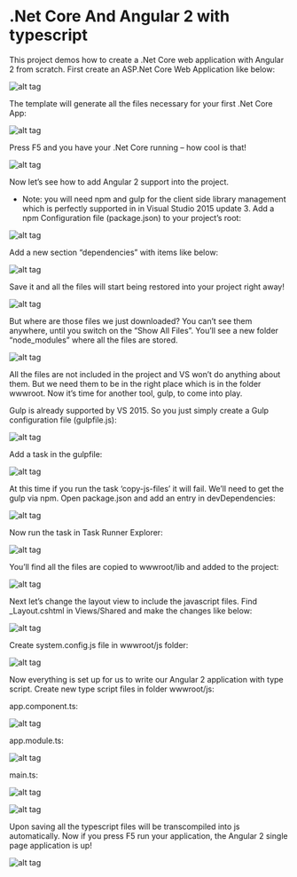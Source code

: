 # .Net Core And Angular 2 with typescript

This project demos how to create a .Net Core web application with Angular 2 from scratch.
First create an ASP.Net Core Web Application like below:

![alt tag](https://github.com/XuwenWang/dotNetCoreAndAngular2/blob/master/src/dotNetCoreAndAngular2/wwwroot/images/01.png)

The template will generate all the files necessary for your first .Net Core App:

![alt tag](https://github.com/XuwenWang/dotNetCoreAndAngular2/blob/master/src/dotNetCoreAndAngular2/wwwroot/images/02.png)

Press F5 and you have your .Net Core running – how cool is that!

![alt tag](https://github.com/XuwenWang/dotNetCoreAndAngular2/blob/master/src/dotNetCoreAndAngular2/wwwroot/images/03.png)

Now let’s see how to add Angular 2 support into the project.
* Note: you will need npm and gulp for the client side library management which is perfectly supported in in Visual Studio 2015 update 3. 
Add a npm Configuration file (package.json) to your project’s root:

![alt tag](https://github.com/XuwenWang/dotNetCoreAndAngular2/blob/master/src/dotNetCoreAndAngular2/wwwroot/images/04.png)

Add a new section “dependencies” with items like below:

![alt tag](https://github.com/XuwenWang/dotNetCoreAndAngular2/blob/master/src/dotNetCoreAndAngular2/wwwroot/images/05.png)

Save it and all the files will start being restored into your project right away!

![alt tag](https://github.com/XuwenWang/dotNetCoreAndAngular2/blob/master/src/dotNetCoreAndAngular2/wwwroot/images/06.png)

But where are those files we just downloaded? You can’t see them anywhere, until you switch on the “Show All Files”. You’ll see a new folder “node_modules” where all the files are stored.

![alt tag](https://github.com/XuwenWang/dotNetCoreAndAngular2/blob/master/src/dotNetCoreAndAngular2/wwwroot/images/07.png)

All the files are not included in the project and VS won’t do anything about them. But we need them to be in the right place which is in the folder wwwroot. Now it’s time for another tool, gulp, to come into play.

Gulp is already supported by VS 2015. So you just simply create a Gulp configuration file (gulpfile.js):

![alt tag](https://github.com/XuwenWang/dotNetCoreAndAngular2/blob/master/src/dotNetCoreAndAngular2/wwwroot/images/08.png)

Add a task in the gulpfile:

![alt tag](https://github.com/XuwenWang/dotNetCoreAndAngular2/blob/master/src/dotNetCoreAndAngular2/wwwroot/images/09.png)

At this time if you run the task ‘copy-js-files’ it will fail. We’ll need to get the gulp via npm. Open package.json and add an entry in devDependencies:

![alt tag](https://github.com/XuwenWang/dotNetCoreAndAngular2/blob/master/src/dotNetCoreAndAngular2/wwwroot/images/10.png)

Now run the task in Task Runner Explorer:

![alt tag](https://github.com/XuwenWang/dotNetCoreAndAngular2/blob/master/src/dotNetCoreAndAngular2/wwwroot/images/11.png)

You’ll find all the files are copied to wwwroot/lib and added to the project:

![alt tag](https://github.com/XuwenWang/dotNetCoreAndAngular2/blob/master/src/dotNetCoreAndAngular2/wwwroot/images/12.png)

Next let’s change the layout view to include the javascript files. Find _Layout.cshtml in Views/Shared and make the changes like below:

![alt tag](https://github.com/XuwenWang/dotNetCoreAndAngular2/blob/master/src/dotNetCoreAndAngular2/wwwroot/images/13.png)

Create system.config.js file in wwwroot/js folder:

![alt tag](https://github.com/XuwenWang/dotNetCoreAndAngular2/blob/master/src/dotNetCoreAndAngular2/wwwroot/images/14.png)

Now everything is set up for us to write our Angular 2 application with type script. Create new type script files in folder wwwroot/js:

app.component.ts:


![alt tag](https://github.com/XuwenWang/dotNetCoreAndAngular2/blob/master/src/dotNetCoreAndAngular2/wwwroot/images/15.png)

app.module.ts:

![alt tag](https://github.com/XuwenWang/dotNetCoreAndAngular2/blob/master/src/dotNetCoreAndAngular2/wwwroot/images/16.png)

main.ts:

![alt tag](https://github.com/XuwenWang/dotNetCoreAndAngular2/blob/master/src/dotNetCoreAndAngular2/wwwroot/images/17.png)

![alt tag](https://github.com/XuwenWang/dotNetCoreAndAngular2/blob/master/src/dotNetCoreAndAngular2/wwwroot/images/18.png)

Upon saving all the typescript files will be transcompiled into js automatically. 
Now if you press F5 run your application, the Angular 2 single page application is up!

![alt tag](https://github.com/XuwenWang/dotNetCoreAndAngular2/blob/master/src/dotNetCoreAndAngular2/wwwroot/images/19.png)

